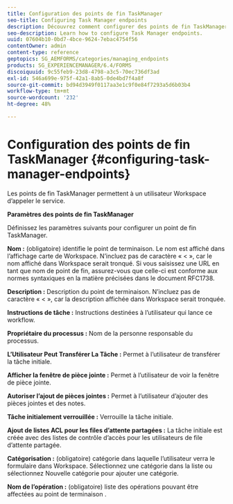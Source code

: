 ```yaml
---
title: Configuration des points de fin TaskManager
seo-title: Configuring Task Manager endpoints
description: Découvrez comment configurer des points de fin TaskManager.
seo-description: Learn how to configure Task Manager endpoints.
uuid: 07604b10-0bd7-4bce-9624-7ebac4754f56
contentOwner: admin
content-type: reference
geptopics: SG_AEMFORMS/categories/managing_endpoints
products: SG_EXPERIENCEMANAGER/6.4/FORMS
discoiquuid: 9c55feb9-23d8-4798-a3c5-70ec736df3ad
exl-id: 546a699e-975f-42a1-8ab5-0de4bd7f4a8f
source-git-commit: bd94d3949f0117aa3e1c9f0e84f7293a5d6b03b4
workflow-type: tm+mt
source-wordcount: '232'
ht-degree: 48%

---
```


# Configuration des points de fin TaskManager {#configuring-task-manager-endpoints}

Les points de fin TaskManager permettent à un utilisateur Workspace d’appeler le service.

**Paramètres des points de fin TaskManager**

Définissez les paramètres suivants pour configurer un point de fin TaskManager.

**Nom :** (obligatoire) identifie le point de terminaison. Le nom est affiché dans l’affichage carte de Workspace. N’incluez pas de caractère « &lt; », car le nom affiché dans Workspace serait tronqué. Si vous saisissez une URL en tant que nom de point de fin, assurez-vous que celle-ci est conforme aux normes syntaxiques en la matière précisées dans le document RFC1738.

**Description :** Description du point de terminaison. N’incluez pas de caractère « &lt; », car la description affichée dans Workspace serait tronquée.

**Instructions de tâche :** Instructions destinées à l’utilisateur qui lance ce workflow.

**Propriétaire du processus :** Nom de la personne responsable du processus.

**L’Utilisateur Peut Transférer La Tâche :** Permet à l’utilisateur de transférer la tâche initiale.

**Afficher la fenêtre de pièce jointe :** Permet à l’utilisateur de voir la fenêtre de pièce jointe.

**Autoriser l’ajout de pièces jointes :** Permet à l’utilisateur d’ajouter des pièces jointes et des notes.

**Tâche initialement verrouillée :** Verrouille la tâche initiale.

**Ajout de listes ACL pour les files d’attente partagées :** La tâche initiale est créée avec des listes de contrôle d’accès pour les utilisateurs de file d’attente partagée.

**Catégorisation :** (obligatoire) catégorie dans laquelle l’utilisateur verra le formulaire dans Workspace. Sélectionnez une catégorie dans la liste ou sélectionnez Nouvelle catégorie pour ajouter une catégorie.

**Nom de l’opération :** (obligatoire) liste des opérations pouvant être affectées au point de terminaison .
